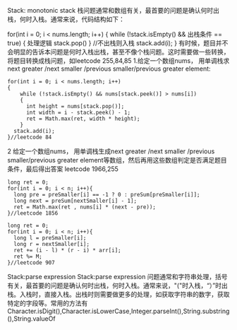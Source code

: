 Stack: monotonic stack
栈问题通常和数组有关，最首要的问题是确认何时出栈，何时入栈。通常来说，代码结构如下：

for(int i = 0; i < nums.length; i++)
{
    while (!stack.isEmpty() && 出栈条件 == true)
    {
      处理逻辑
      stack.pop()
    }
    //不出栈则入栈
  stack.add(i);
}
有时候，题目并不会明显的告诉本问题是何时入栈出栈，甚至不像个栈问题。这时需要做一些转换，将题目转换成栈问题，如leetcode 255,84,85
1.给定一个数组nums， 用单调栈求next greater /next smaller /previous smaller/previous greater element:
```
for(int i = 0; i < nums.length; i++)
{
    while (!stack.isEmpty() && nums[stack.peek()] > nums[i])
    {
      int height = nums[stack.pop()];
      int width = i - stack.peek() - 1;
      ret = Math.max(ret, width * height);
    }
  stack.add(i);
}//leetcode 84
```

2 给定一个数组nums， 用单调栈生成next greater /next smaller /previous smaller/previous greater element等数组，然后再用这些数组判定是否满足题目条件，最后得出答案
leetcode 1966,255
```
long ret = 0;
for(int i = 0; i < n; i++){
  long pre = preSmaller[i] == -1 ? 0 : preSum[preSmaller[i]];
  long next = preSum[nextSmaller[i] - 1];
  ret = Math.max(ret , nums[i] * (next - pre));
}//leetcode 1856
```

```
long ret = 0;
for(int i = 0; i < n; i++){
  long l = preSmaller[i];
  long r = nextSmaller[i];
  ret += (i - l) * (r - i) * arr[i];
  ret %= M;
}//leetcode 907
```

Stack:parse expression
Stack:parse expression 问题通常和字符串处理，括号有关，最首要的问题是确认何时出栈，何时入栈。通常来说，"("时入栈，“）”时出栈。入栈时，直接入栈。出栈时则需要做更多的处理，如获取字符串的数字，获取特定的字段等。常用的方法有 Character.isDigit(),Character.isLowerCase,Integer.parseInt(),String.substring(),String.valueOf

